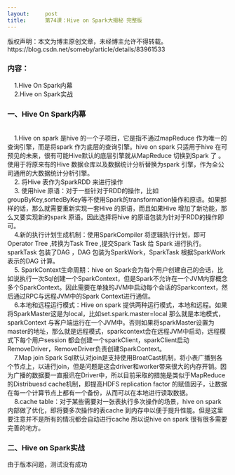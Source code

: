 ```yaml
---
layout:     post
title:      第74课：Hive on Spark大揭秘 完整版
---
```

<div id="article_content" class="article_content clearfix csdn-tracking-statistics" data-pid="blog" data-mod="popu_307" data-dsm="post">
								<div class="article-copyright">
					版权声明：本文为博主原创文章，未经博主允许不得转载。					https://blog.csdn.net/someby/article/details/83961533				</div>
								            <link rel="stylesheet" href="https://csdnimg.cn/release/phoenix/template/css/ck_htmledit_views-f76675cdea.css">
						<div class="htmledit_views" id="content_views">
                <h3>内容：</h3>

<p>    1.Hive On Spark内幕<br>
    2.Hive on Spark实战</p>

<h3>一、Hive On Spark内幕</h3>

<p><br>
    1.Hive on spark 是hive 的一个子项目，它是指不通过mapReduce 作为唯一的查询引擎，而是将spark 作为底层的查询引擎。hive on spark 只适用于hive 在可预见的未来，很有可能Hive默认的底层引擎就从MapReduce 切换到Spark 了 。使用于将原来有的Hive 数据仓库以及数据统计分析替换为spark 引擎，作为全公司通用的大数据统计分析引擎。<br>
    2. 将Hive 表作为SparkRDD 来进行操作 <br>
    3. 使用hive 原语：对于一些针对于RDD的操作，比如groupByKey,sortedByKey等不使用Spark的transformation操作和原语。如果那样的话，那么就需要重新实现一套Hive 的原语，而且如果Hive 增加了新功能，那么又要实现新的spark 原语。因此选择将hive 的原语包装为针对于RDD的操作即可。 <br>
    4.新的执行计划生成机制：使用SparkCompiler 将逻辑执行计划，即可Operator Tree ,转换为Task Tree ,提交Spark Task 给 Spark 进行执行。sparkTask 包装了DAG ，DAG 包装为SparkWork，SparkTask 根据SparkWork 表示的DAG 计算。 <br>
    5. SparkContext生命周期：hive on Spark会为每个用户创建自己的会话，比如说执行一次Sql创建一个SparkContext，但是Spark不允许在一个JVM内穿概念多个SparkContext。因此需要在单独的JVM中启动每个会话的Sparkcontext，然后通过RPC与远程JVM中的Spark Context进行通信。 <br>
    6.本地和远程运行模式：Hive on spark 提供两种运行模式，本地和远程。如果将SparkMaster这是为local，比如set.spark.master=local 那么就是本地模式，sparkContext 与客户端运行在一个JVM中。否则如果将sparkMaster设置为master的地址，那么就是远程模式，sparkcontext会在远程JVM中启动，远程模式下每个用户session 都会创建一个sparkClient，sparkClient启动RemoveDriver，RemoveDriver负责创建SparkContext。<br>
    7.Map join Spark Sql默认对join是支持使用BroatCast机制，将小表广播到各个节点上，以进行join，但是问题是这会driver和worker带来很大的内存开销。因为广播的数据要一直报讯在Driver中，所以目前采取的措施是类似于MapReduce的Distribuesd cache机制，即提高HDFS replication factor 的赋值因子，让数据在每一个计算节点上都有一个备份，从而可以在本地进行读取数据。 <br>
    8.cache table：对于某些需要对一张表执行多次操作的场景，hive on spark 内部做了优化，即将要多次操作的表cache 到内存中以便于提升性能。但是这里要注意并不是所有的情况都会自动进行cache 所以说hive on spark 很有很多需要完善的地方。</p>

<h3>二、Hive on Spark实战</h3>

<p>由于版本问题，测试没有成功</p>            </div>
                </div>